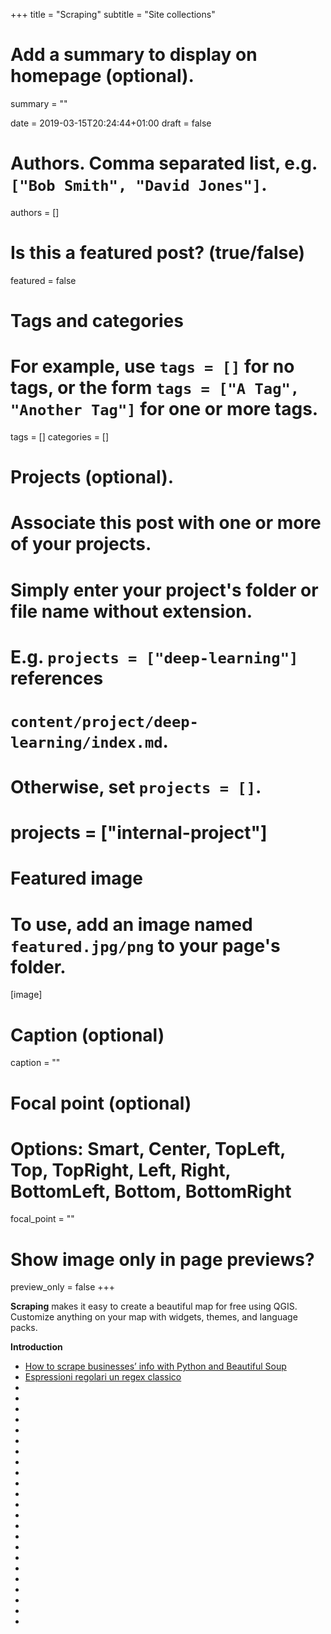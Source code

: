 +++
title = "Scraping"
subtitle = "Site collections"

# Add a summary to display on homepage (optional).
summary = ""

date = 2019-03-15T20:24:44+01:00
draft = false

# Authors. Comma separated list, e.g. `["Bob Smith", "David Jones"]`.
authors = []

# Is this a featured post? (true/false)
featured = false

# Tags and categories
# For example, use `tags = []` for no tags, or the form `tags = ["A Tag", "Another Tag"]` for one or more tags.
tags = []
categories = []

# Projects (optional).
#   Associate this post with one or more of your projects.
#   Simply enter your project's folder or file name without extension.
#   E.g. `projects = ["deep-learning"]` references
#   `content/project/deep-learning/index.md`.
#   Otherwise, set `projects = []`.
# projects = ["internal-project"]

# Featured image
# To use, add an image named `featured.jpg/png` to your page's folder.
[image]
  # Caption (optional)
  caption = ""

  # Focal point (optional)
  # Options: Smart, Center, TopLeft, Top, TopRight, Left, Right, BottomLeft, Bottom, BottomRight
  focal_point = ""

  # Show image only in page previews?
  preview_only = false
+++

**Scraping** makes it easy to create a beautiful map for free using QGIS. Customize anything on your map with widgets, themes, and language packs.


**Introduction**

- [How to scrape businesses’ info with Python and Beautiful Soup](https://medium.com/employbl/scrape-the-web-for-amsterdam-coffeeshops-with-python-and-beautiful-soup-19ed25394234)
- [Espressioni regolari un regex classico](https://pigrecoinfinito.wordpress.com/2019/02/06/espressioni-regolari-un-regex-classico/)
- []()
- []()
- []()
- []()
- []()
- []()
- []()
- []()
- []()
- []()
- []()
- []()
- []()
- []()
- []()
- []()
- []()
- []()
- []()
- []()
- []()
- []()
- []()

